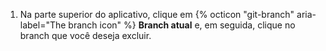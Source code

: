 1. Na parte superior do aplicativo, clique em {% octicon "git-branch" aria-label="The branch icon" %} **Branch atual** e, em seguida, clique no branch que você deseja excluir.
